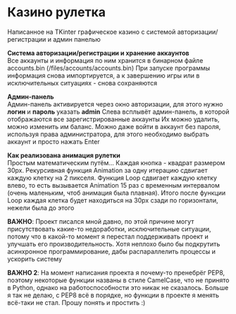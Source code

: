 # Казино рулетка
Написанное на TKinter графическое казино с системой авторизации/регистрации и админ панелью

**Система авторизации/регистрации и хранение аккаунтов**<br>
Все аккаунты и информация по ним хранится в бинарном файле accounts.bin (/files/accounts/accounts.bin)
При запуске программы информация снова импортируется, а к завершению игры или в исключительных ситуациях - снова сохраняются

**Админ-панель**<br>
Админ-панель активируется через окно авторизации, для этого нужно **логин** и **пароль** указать **admin**
Слева всплывёт админ-панель, в которой отображаются все зарегистрированные аккаунты
Их можно удалить, можно изменить им баланс. Можно даже войти в аккаунт без пароля, используя права администратора, для этого
необходимо выбрать аккаунт и просто нажать Enter

**Как реализована анимация рулетки**<br>
Простым математическим путём... Каждая кнопка - квадрат размером 30px. Рекурсивная функция Animation за одну итерацию сдвигает каждую клетку на 2 пикселя. Функция Loop сдвигает каждую клетку влево, то есть вызывается Animation 15 раз с временным интервалом (очень маленьким, чтоб анимация была плавная). Итого после функции Loop каждая клетка будет находиться на 30px сзади по горизонтали, нежели была до этого

**ВАЖНО**: Проект писался мной давно, по этой причине могут присутствовать какие-то недоработки, исключительные ситуации, потому что в какой-то момент я перестал поддерживать проект и улучшать его производительность. Хотя неплохо было бы подкрутить асинхронное программирование, дабы распараллелить процессы и ускорить систему

**ВАЖНО 2**: На момент написания проекта я почему-то пренебрёг PEP8, поэтому некоторые функции названы в стиле CamelCase, что не принято в Python, однако на работоспособности это никак не сказалось. Больше я так не делаю, с PEP8 всё в порядке, но функции в проекте я менять всё-таки не стал. Прошу понять и простить :)
